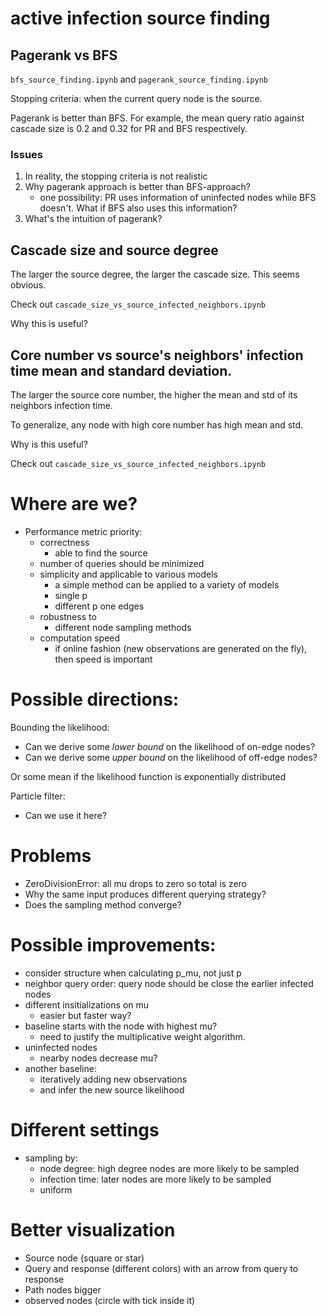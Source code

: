 # active infection source finding

## Pagerank vs BFS

`bfs_source_finding.ipynb` and `pagerank_source_finding.ipynb`

Stopping criteria: when the current query node is the source.

Pagerank is better than BFS. For example, the mean query ratio against cascade size is 0.2 and 0.32 for PR and BFS respectively.

### Issues

1. In reality, the stopping criteria is not realistic
2. Why pagerank approach is better than BFS-approach?
   - one possibility: PR uses information of uninfected nodes while BFS doesn't. What if BFS also uses this information?
3. What's the intuition of pagerank?

## Cascade size and source degree

The larger the source degree, the larger the cascade size.
This seems obvious.

Check out `cascade_size_vs_source_infected_neighbors.ipynb`

Why this is useful?



## Core number vs source's neighbors' infection time mean and standard deviation.

The larger the source core number, the higher the mean and std of its neighbors infection time.

To generalize, any node with high core number has high mean and std.

Why is this useful?


Check out `cascade_size_vs_source_infected_neighbors.ipynb`

# Where are we?

- Performance metric priority:
  - correctness
    - able to find the source
  - number of queries should be minimized
  - simplicity and applicable to various models
    - a simple method can be applied to a variety of models
    - single p
    - different p one edges
  - robustness to
    - different node sampling methods
  - computation speed
    - if online fashion (new observations are generated on the fly), then speed is important

# Possible directions:

Bounding the likelihood:

- Can we derive some *lower bound* on the likelihood of on-edge nodes?
- Can we derive some *upper bound* on the likelihood of off-edge nodes?

Or some mean if the likelihood function is exponentially distributed

Particle filter:

- Can we use it here?

# Problems

- ZeroDivisionError: all mu drops to zero so total is zero
- Why the same input produces different querying strategy?
- Does the sampling method converge?


# Possible improvements:

- consider structure when calculating p_mu, not just p
- neighbor query order: query node should be close the earlier infected nodes
- different insitializations on mu
  - easier but faster way?
- baseline starts with the node with highest mu?
  - need to justify the multiplicative weight algorithm.
- uninfected nodes
  - nearby nodes decrease mu?
- another baseline:
  - iteratively adding new observations
  - and infer the new source likelihood


# Different settings

- sampling by:
  - node degree: high degree nodes are more likely to be sampled
  - infection time: later nodes are more likely to be sampled
  - uniform

# Better visualization

- Source node (square or star)
- Query and response (different colors) with an arrow from query to response
- Path nodes bigger
- observed nodes (circle with tick inside it)